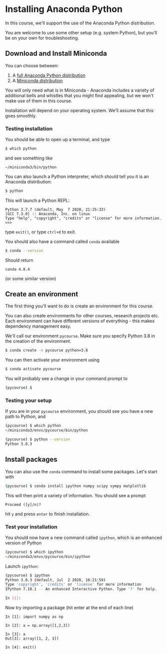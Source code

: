 # Installing Anaconda Python

In this course, we'll support the use of the Anaconda Python distribution.

You are welcome to use some other setup (e.g. system Python), but you'll be on your own for troubleshooting.

## Download and Install Miniconda

You can choose between:
1. A [full Anaconda Python distribution](https://www.anaconda.com/products/individual)
2. A [Miniconda distribution](https://docs.conda.io/en/latest/miniconda.html)

You will only need what is in Miniconda - Anaconda includes a variety of additional bells and whistles that you might find appealing, but we won't make use of them in this course.

Installation will depend on your operating system.  We'll assume that this goes smoothly.

### Testing installation
You should be able to open up a terminal, and type
```bash
$ which python
```
and see something like
```
~/miniconda3/bin/python
```

You can also launch a Python interpreter, which should tell you it is an Anaconda distribution:
```bash
$ python
```
This will launch a Python REPL:
```
Python 3.7.7 (default, May  7 2020, 21:25:33)
[GCC 7.3.0] :: Anaconda, Inc. on linux
Type "help", "copyright", "credits" or "license" for more information.
>>>
```
type `exit()`, or type `ctrl+d` to exit.

You should also have a command called `conda` available
```bash
$ conda --version
```
Should return
```
conda 4.8.4
```
(or some similar version)

## Create an environment

The first thing you'll want to do is create an environment for this course.

You can also create environments for other courses, research projects etc.  Each environment can have different versions of everything - this makes dependency management easy.

We'll call our environment `pycourse`.  Make sure you specify Python 3.8 in the creation of the environment.

```bash
$ conda create -n pycourse python=3.8
```
You can then activate your environment using
```bash
$ conda activate pycourse
```
You will probably see a change in your command prompt to
```bash
(pycourse) $
```

### Testing your setup

If you are in your `pycourse` environment, you should see you have a new path to Python, and

```bash
(pycourse) $ which python
~/miniconda3/envs/pycourse/bin/python

(pycourse) $ python --version
Python 3.8.3
```

## Install packages

You can also use the `conda` command to install some packages.  Let's start with

```bash
(pycourse) $ conda install ipython numpy scipy sympy matplotlib
```
This will then print a variety of information.  You should see a prompt
```
Proceed ([y]/n)?
```
hit `y` and press `enter` to finish installation.

### Test your installation

You should now have a new command called `ipython`, which is an enhanced version of Python

```bash
(pycourse) $ which ipython
~/miniconda3/envs/pycourse/bin/ipython
```

Launch `ipython`:
```bash
(pycourse) $ ipython
Python 3.8.3 (default, Jul  2 2020, 16:21:59)
Type 'copyright', 'credits' or 'license' for more information
IPython 7.18.1 -- An enhanced Interactive Python. Type '?' for help.

In [1]:      
```

Now try importing a package (hit enter at the end of each line)
```ipython
In [1]: import numpy as np                                                      

In [2]: a = np.array([1,2,3])                                                   

In [3]: a                                                                       
Out[3]: array([1, 2, 3])

In [4]: exit()  
```
